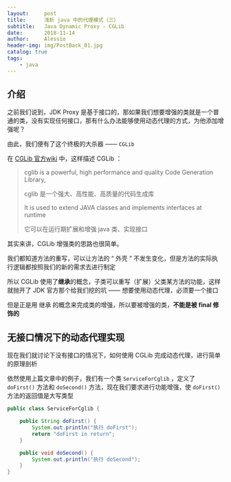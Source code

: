 ```yaml
---
layout:     post
title:      浅析 java 中的代理模式（三）
subtitle:   Java Dynamic Proxy - CGLib
date:       2018-11-14
author:     Alessio
header-img: img/PostBack_01.jpg
catalog: true
tags:
    - java
---
```

## 介绍

之前我们说到，JDK Proxy 是基于接口的，那如果我们想要增强的类就是一个普通的类，没有实现任何接口，那有什么办法能够使用动态代理的方式，为他添加增强呢？

由此，我们便有了这个终极的大杀器 —— `CGLib` 

在 [CGLib 官方wiki](https://github.com/cglib/cglib/wiki) 中，这样描述 CGLib ：

> cglib is a powerful, high performance and quality Code Generation Library,
>  
> cglib 是一个强大、高性能、高质量的代码生成库
> 
> It is used to extend JAVA classes and implements interfaces at runtime
> 
> 它可以在运行期扩展和增强 java 类、实现接口


其实来讲，CGLib 增强类的思路也很简单。

我们都知道方法的重写，可以让方法的 “ 外壳 ” 不发生变化，但是方法的实际执行逻辑都按照我们的新的需求去进行制定

所以 CGLib 使用了**继承**的概念，子类可以重写（扩展）父类某方法的功能，这样就抛开了 JDK 官方那个给我们挖的坑 —— 想要使用动态代理，必须要一个接口

但是正是用 继承 的概念来完成类的增强，所以要被增强的类，**不能是被 final 修饰的**

## 无接口情况下的动态代理实现

现在我们就讨论下没有接口的情况下，如何使用 CGLib 完成动态代理，进行简单的原理剖析

依然使用上篇文章中的例子，我们有一个类 `ServiceForCglib` ，定义了 `doFirst()` 方法和 `doSecond()` 方法，现在我们要求进行功能增强，使 `doFirst()` 方法的返回值是大写类型

```java
public class ServiceForCglib {

    public String doFirst() {
        System.out.println("执行 doFirst");
        return "doFirst in return";
    }

    public void doSecond() {
        System.out.println("执行 doSecond");
    }
}
```